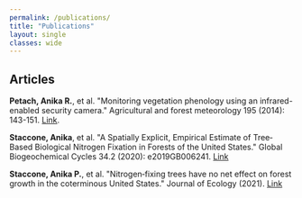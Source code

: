 ```yaml
---
permalink: /publications/
title: "Publications"
layout: single
classes: wide
---
```


## Articles
**Petach, Anika R.**, et al. "Monitoring vegetation phenology using an infrared-enabled security camera." Agricultural and forest meteorology 195 (2014): 143-151. [Link](https://harvardforest1.fas.harvard.edu/sites/harvardforest.fas.harvard.edu/files/publications/pdfs/Petach_AgriForestMeteor_2014.pdf).

**Staccone, Anika**, et al. "A Spatially Explicit, Empirical Estimate of Tree‐Based Biological Nitrogen Fixation in Forests of the United States." Global Biogeochemical Cycles 34.2 (2020): e2019GB006241. [Link](https://agupubs.onlinelibrary.wiley.com/doi/abs/10.1029/2019GB006241)

**Staccone, Anika P.**, et al. "Nitrogen‐fixing trees have no net effect on forest growth in the coterminous United States." Journal of Ecology (2021). [Link](https://besjournals.onlinelibrary.wiley.com/doi/abs/10.1111/1365-2745.13513)